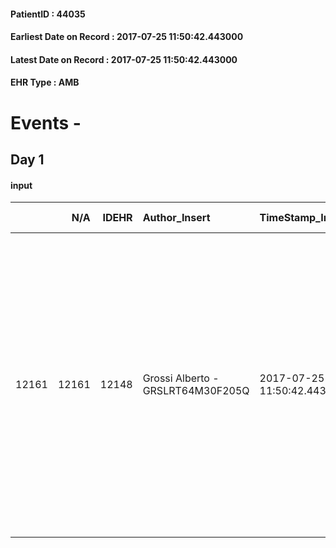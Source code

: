 
#### PatientID : 44035
#### Earliest Date on Record : 2017-07-25 11:50:42.443000
#### Latest Date on Record : 2017-07-25 11:50:42.443000
#### EHR Type : AMB

# Events - 

## Day 1

#### input
|       |    N/A |   IDEHR | Author_Insert                     | TimeStamp_Insert           | EHRType   |   PatientID |   IDDigitalSignDocument | persone_vicine   |   Unnamed: 0_x.1 |   IDANAMNESI_SOCIALE | Patient   | FamigliaAltro   | Paziente_T   | FamigliaAltro_T   |   Non_Rilevabile_x.1 | Note_Non_Rilevabile_x.1   | opt_Problemi   | Note_I                                                | chk_contr_sintomi   | opt_paziente_a   | opt_famiglia_a   | opt_adeguatezza   | ds_note_ad                                                                   | opt_paziente_solo   | opt_presente_assente   | Presenza_minori   | Caregiver_principale   | opt_capacita     | ds_note_prio                                                                                                                                                                                                                                                          | opt_paziente_ad   | opt_caregiver_ad   | Needs     | Fragility                    |
|------:|-------:|--------:|:----------------------------------|:---------------------------|:----------|------------:|------------------------:|:-----------------|-----------------:|---------------------:|:----------|:----------------|:-------------|:------------------|---------------------:|:--------------------------|:---------------|:------------------------------------------------------|:--------------------|:-----------------|:-----------------|:------------------|:-----------------------------------------------------------------------------|:--------------------|:-----------------------|:------------------|:-----------------------|:-----------------|:----------------------------------------------------------------------------------------------------------------------------------------------------------------------------------------------------------------------------------------------------------------------|:------------------|:-------------------|:----------|:-----------------------------|
| 12161 |  12161 |   12148 | Grossi Alberto - GRSLRT64M30F205Q | 2017-07-25 11:50:42.443000 | AMB       |       44035 |                  828481 | N/A              |             6712 |                 4226 | No#0      | Si#1            | No#0         | Si#1              |                    0 | NR                        | No#0           | Paziente affetta anche da decadimento cognitivo grave | controllo sintomi#0 | Indefinite#2     | Congruenti#1     | Da valutare#2     | Vive ospita del figlio coniugato con la nuora e i due nipoti di 10 e 21 anni | No#0                | Presente#1             | Si#1              | figlio Ernesto         | Incrementabile#1 | Il figlio ha iniziato ad ospitare la madre a fronte del progredire del decadimento cognitivo e adesso a fronte della ulteriore diagnosi oncologica non si sente pi√π in grado di gestire la fase terminale a casa anche a fronte della presenza del figlio di 10 anni | Totale#2          | Totale#2           | Clinici#0 | sovraccarico assistenziale#4 |


